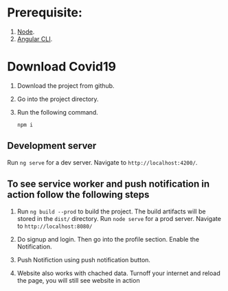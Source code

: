 # Prerequisite:

1. [Node](https://nodejs.org/en/download/).
2. [Angular CLI](https://cli.angular.io/).

# Download Covid19

1. Download the project from github.
2. Go into the project directory.
3. Run the following command.

    `npm i`

## Development server

Run `ng serve` for a dev server. Navigate to `http://localhost:4200/`.

## To see service worker and push notification in action follow the following steps

1. Run `ng build --prod` to build the project. The build artifacts will be stored in the `dist/` directory. 
Run `node serve` for a prod server. Navigate to `http://localhost:8080/`

2. Do signup and login. Then go into the profile section. Enable the Notification.
3. Push Notifiction using push notification button.
4. Website also works with chached data. Turnoff your internet and reload the page, you will still see website in action 

